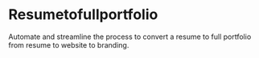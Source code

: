 # Resumetofullportfolio
Automate and streamline the process to convert a resume to full portfolio from resume to website to branding.
